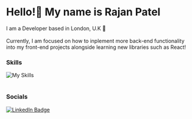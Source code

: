 Hello!👋
My name is Rajan Patel 
========================================================================================================================================
I am a Developer based in London, U.K 📍
<br/>
<br/> Currently, I am focused on how to inplement more back-end functionality into my front-end projects alongside learning new libraries such as React!


### Skills

![My Skills](https://skillicons.dev/icons?i=html,css,scss,js,ts,java,spring)
<br/>
<br/>

### Socials

<div id="badges">
  <a href="https://www.linkedin.com/in/rajan-patel-b7727b1a4/">
    <img src="https://img.shields.io/badge/LinkedIn-blue?style=for-the-badge&logo=linkedin&logoColor=white" alt="LinkedIn Badge"/>
  </a>

<!--
**RajanCP/RajanCP** is a ✨ _special_ ✨ repository because its `README.md` (this file) appears on your GitHub profile.

Here are some ideas to get you started:

- 🔭 I’m currently working on ...
- 🌱 I’m currently learning ...
- 👯 I’m looking to collaborate on ...
- 🤔 I’m looking for help with ...
- 💬 Ask me about ...
- 📫 How to reach me: ...
- 😄 Pronouns: ...
- ⚡ Fun fact: ...
-->
